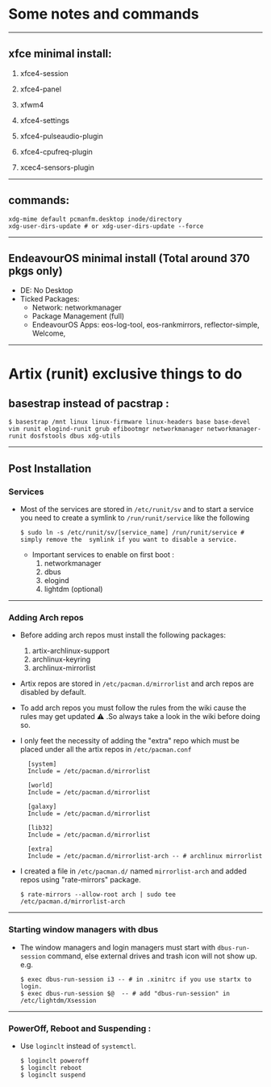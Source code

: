# Some notes and commands

---

## xfce minimal install:

1. xfce4-session

2. xfce4-panel

3. xfwm4

4. xfce4-settings

5. xfce4-pulseaudio-plugin

6. xfce4-cpufreq-plugin

7. xcec4-sensors-plugin

---

## commands:

```
xdg-mime default pcmanfm.desktop inode/directory
xdg-user-dirs-update # or xdg-user-dirs-update --force
```

---

## EndeavourOS minimal install (Total around 370 pkgs only)

- DE: No Desktop
- Ticked Packages:
  - Network: networkmanager
  - Package Management (full)
  - EndeavourOS Apps: eos-log-tool, eos-rankmirrors, reflector-simple, Welcome,

---

# Artix (runit) exclusive things to do

## basestrap instead of pacstrap :

```
$ basestrap /mnt linux linux-firmware linux-headers base base-devel vim runit elogind-runit grub efibootmgr networkmanager networkmanager-runit dosfstools dbus xdg-utils
```

---

## Post Installation

### Services

- Most of the services are stored in `/etc/runit/sv` and to start a service you need to create a symlink to `/run/runit/service` like the following
  ```
  $ sudo ln -s /etc/runit/sv/[service_name] /run/runit/service # simply remove the  symlink if you want to disable a service.
  ```
  - Important services to enable on first boot :
    1. networkmanager
    2. dbus
    3. elogind
    4. lightdm (optional)

---

### Adding Arch repos

- Before adding arch repos must install the following packages:

  1. artix-archlinux-support
  2. archlinux-keyring
  3. archlinux-mirrorlist

- Artix repos are stored in `/etc/pacman.d/mirrorlist` and arch repos are disabled by default.
- To add arch repos you must follow the rules from the wiki cause the rules may get updated ⚠️ .So always take a look in the wiki before doing so.
- I only feet the necessity of adding the "extra" repo which must be placed under all the artix repos in `/etc/pacman.conf`

  ```
    [system]
    Include = /etc/pacman.d/mirrorlist

    [world]
    Include = /etc/pacman.d/mirrorlist

    [galaxy]
    Include = /etc/pacman.d/mirrorlist

    [lib32]
    Include = /etc/pacman.d/mirrorlist

    [extra]
    Include = /etc/pacman.d/mirrorlist-arch -- # archlinux mirrorlist

  ```

- I created a file in `/etc/pacman.d/` named `mirrorlist-arch` and added repos using "rate-mirrors" package.
  ```
  $ rate-mirrors --allow-root arch | sudo tee /etc/pacman.d/mirrorlist-arch
  ```

---

### Starting window managers with dbus

- The window managers and login managers must start with `dbus-run-session` command, else external drives and trash icon will not show up. e.g.

  ```
  $ exec dbus-run-session i3 -- # in .xinitrc if you use startx to login.
  $ exec dbus-run-session $@  -- # add "dbus-run-session" in /etc/lightdm/Xsession

  ```

---

### PowerOff, Reboot and Suspending :

- Use `loginclt` instead of `systemctl`.

  ```
  $ loginclt poweroff
  $ loginclt reboot
  $ loginclt suspend
  ```
